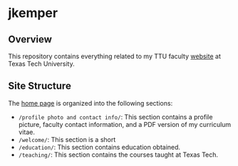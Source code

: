 # jkemper

## Overview
This repository contains everything related to my TTU faculty [website](https://www.myweb.ttu.edu/jkemper/) at Texas Tech University.

## Site Structure
The [home page](https://github.com/jameskemper/jkemper/blob/main/home.html) is organized into the following sections:

- `/profile photo and contact info/`: This section contains a profile picture, faculty contact information, and a PDF version of my curriculum vitae.
- `/welcome/`: This section is a short 
- `/education/`: This section contains education obtained.
- `/teaching/`: This section contains the courses taught at Texas Tech.

